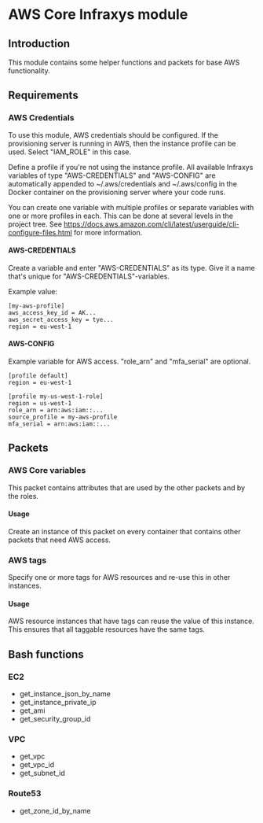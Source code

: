 # AWS Core Infraxys module

## Introduction

This module contains some helper functions and packets for base AWS functionality.

## Requirements

### AWS Credentials

To use this module, AWS credentials should be configured.
If the provisioning server is running in AWS, then the instance profile can be used. Select "IAM_ROLE" in this case.

Define a profile if you're not using the instance profile.
All available Infraxys variables of type "AWS-CREDENTIALS" and "AWS-CONFIG" are automatically appended to ~/.aws/credentials and ~/.aws/config in the Docker container on the provisioning server where your code runs.

You can create one variable with multiple profiles or separate variables with one or more profiles in each. This can be done at several levels in the project tree.
See https://docs.aws.amazon.com/cli/latest/userguide/cli-configure-files.html for more information.
 
#### AWS-CREDENTIALS

Create a variable and enter "AWS-CREDENTIALS" as its type. Give it a name that's unique for "AWS-CREDENTIALS"-variables.

Example value:  
```text
[my-aws-profile]
aws_access_key_id = AK...
aws_secret_access_key = tye...
region = eu-west-1
```

#### AWS-CONFIG
Example variable for AWS access. "role_arn" and "mfa_serial" are optional.

```text
[profile default]
region = eu-west-1

[profile my-us-west-1-role]
region = us-west-1
role_arn = arn:aws:iam::...
source_profile = my-aws-profile
mfa_serial = arn:aws:iam::...
```
 
## Packets

### AWS Core variables

This packet contains attributes that are used by the other packets and by the roles.
 
#### Usage
 
Create an instance of this packet on every container that contains other packets that need AWS access.
 
### AWS tags

Specify one or more tags for AWS resources and re-use this in other instances.

#### Usage

AWS resource instances that have tags can reuse the value of this instance. 
This ensures that all taggable resources have the same tags.

## Bash functions

### EC2 

- get_instance_json_by_name
- get_instance_private_ip
- get_ami
- get_security_group_id

### VPC

- get_vpc
- get_vpc_id
- get_subnet_id

### Route53

- get_zone_id_by_name